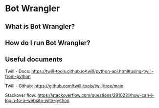 # Bot Wrangler

## What is Bot Wrangler?

## How do I run Bot Wrangler?

## Useful documents

Twill - Docs: https://twill-tools.github.io/twill/python-api.html#using-twill-from-python

Twill - Github: https://github.com/twill-tools/twill/tree/main

Stackover flow: https://stackoverflow.com/questions/2910221/how-can-i-login-to-a-website-with-python